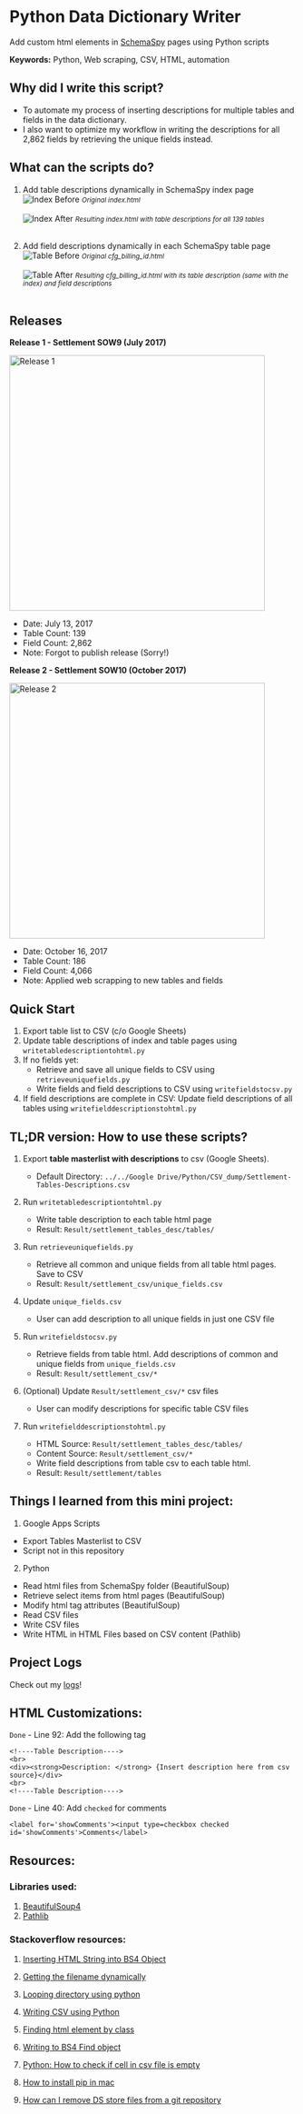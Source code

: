 # Python Data Dictionary Writer
Add custom html elements in [SchemaSpy](http://schemaspy.sourceforge.net/) pages using Python scripts

**Keywords:** Python, Web scraping, CSV, HTML, automation

## Why did I write this script?
* To automate my process of inserting descriptions for multiple tables and fields in the data dictionary.
* I also want to optimize my workflow in writing the descriptions for all 2,862 fields by retrieving the unique fields instead.

## What can the scripts do?

1. Add table descriptions dynamically in SchemaSpy index page
![Index Before](/Screenshots/index-before.png)
<small>*Original index.html*</small>
<br><br>
![Index After](/Screenshots/index-after.png)
<small>*Resulting index.html with table descriptions for all 139 tables*</small>
<br><br>

2. Add field descriptions dynamically in each SchemaSpy table page
![Table Before](/Screenshots/table-before.png)
<small>*Original cfg_billing_id.html*</small>
<br><br>
![Table After](/Screenshots/table-after.png)
<small>*Resulting cfg_billing_id.html with its table description (same with the index) and field descriptions*</small>
<br><br>

## Releases

**Release 1 - Settlement SOW9 (July 2017)**


<img src="/Screenshots/fc-r1.png" alt="Release 1" height="450px">



* Date: July 13, 2017
* Table Count: 139
* Field Count: 2,862
* Note: Forgot to publish release (Sorry!)

**Release 2 - Settlement SOW10 (October 2017)**

<img src="/Screenshots/fc-r2.png" alt="Release 2" height="450px">


* Date: October 16, 2017  
* Table Count: 186  
* Field Count: 4,066  
* Note: Applied web scrapping to new tables and fields



## Quick Start

1. Export table list to CSV (c/o Google Sheets)
2. Update table descriptions of index and table pages using `writetabledescriptiontohtml.py`
3. If no fields yet:
   * Retrieve and save all unique fields to CSV using `retrieveuniquefields.py`
   * Write fields and field descriptions to CSV using `writefieldstocsv.py`
4. If field descriptions are complete in CSV: Update field descriptions of all tables using `writefielddescriptionstohtml.py`

## TL;DR version: How to use these scripts?

1. Export **table masterlist with descriptions** to csv (Google Sheets).
	* Default Directory: `../../Google Drive/Python/CSV_dump/Settlement-Tables-Descriptions.csv`

2. Run `writetabledescriptiontohtml.py`
	* Write table description to each table html page
	* Result: `Result/settlement_tables_desc/tables/`

3. Run `retrieveuniquefields.py`
	* Retrieve all common and unique fields from all table html pages. Save to CSV
	* Result: `Result/settlement_csv/unique_fields.csv`

3. Update `unique_fields.csv`
	* User can add description to all unique fields in just one CSV file

4. Run `writefieldstocsv.py`
    * Retrieve fields from table html. Add descriptions of common and unique fields from `unique_fields.csv`
    * Result: `Result/settlement_csv/*`

5. (Optional) Update `Result/settlement_csv/*` csv files
	* User can modify descriptions for specific table CSV files

6. Run `writefielddescriptionstohtml.py`
	* HTML Source: `Result/settlement_tables_desc/tables/`
	* Content Source: `Result/settlement_csv/*`
	* Write field descriptions from table csv to each table html.
	* Result: `Result/settlement/tables`


## Things I learned from this mini project:

1. Google Apps Scripts
- Export Tables Masterlist to CSV
- Script not in this repository

2. Python
- Read html files from SchemaSpy folder (BeautifulSoup)
- Retrieve select items from html pages (BeautifulSoup)
- Modify html tag attributes (BeautifulSoup)
- Read CSV files
- Write CSV files
- Write HTML in HTML Files based on CSV content (Pathlib)


## Project Logs

Check out my [logs](https://github.com/eyana-m/python-data-dictionary-writer/blob/master/Logs.md)!


## HTML Customizations:

`Done` - Line 92: Add the following tag

```
<!----Table Description---->
<br>
<div><strong>Description: </strong> {Insert description here from csv source}</div>
<br>
<!----Table Description---->
```

`Done` - Line 40: Add `checked` for comments

```
<label for='showComments'><input type=checkbox checked id='showComments'>Comments</label>
```

## Resources:

### Libraries used:

1. [BeautifulSoup4](https://www.crummy.com/software/BeautifulSoup/)
2. [Pathlib](https://docs.python.org/3/library/pathlib.html)

### Stackoverflow resources:

1. [Inserting HTML String into BS4 Object](https://stackoverflow.com/questions/31229981/insert-html-string-into-beautifulsoup-object)

2. [Getting the filename dynamically](https://stackoverflow.com/questions/678236/how-to-get-the-filename-without-the-extension-from-a-path-in-python)

3. [Looping directory using python]( https://stackoverflow.com/questions/10377998/how-can-i-iterate-over-files-in-a-given-directory)

4. [Writing CSV using Python](https://stackoverflow.com/questions/14037540/writing-a-python-list-of-lists-to-a-csv-file)

5. [Finding html element by class](https://stackoverflow.com/questions/5041008/how-to-find-elements-by-class)

6. [Writing to BS4 Find object](https://stackoverflow.com/questions/17610438/beautifulsoup-insert-text-var-into-every-given-td-class)

7. [Python: How to check if cell in csv file is empty](https://stackoverflow.com/questions/34192705/python-how-to-check-if-cell-in-csv-file-is-empty)

8. [How to install pip in mac](https://stackoverflow.com/questions/17271319/how-do-i-install-pip-on-macos-or-os-x)

9. [How can I remove DS store files from a git repository](https://stackoverflow.com/questions/107701/how-can-i-remove-ds-store-files-from-a-git-repository)
